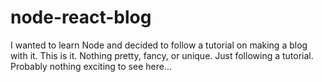 # node-react-blog
I wanted to learn Node and decided to follow a tutorial on making a blog with it. This is it. Nothing pretty, fancy, or unique. Just following a tutorial. Probably nothing exciting to see here...
